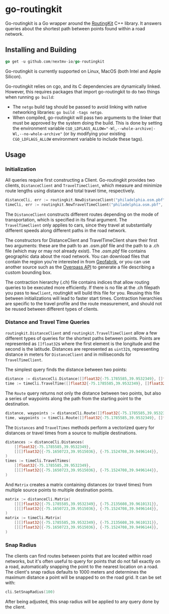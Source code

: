 # go-routingkit

Go-routingkit is a Go wrapper around the
[RoutingKit](https://github.com/RoutingKit/RoutingKit) C++ library. It answers
queries about the shortest path between points found within a road network.

## Installing and Building

```go
go get -u github.com/nextmv-io/go-routingkit
```

Go-routingkit is currently supported on Linux, MacOS (both Intel and Apple Silicon).

Go-routingkit relies on cgo, and its C dependencies are dynamically linked.
However, this requires packages that import go-routingkit to do two things when
running `go build`:

- The `netgo` build tag should be passed to avoid linking with native networking
  libraries: `go build -tags netgo`.
- When compiled, go-routingkit will pass two arguments to the linker that must
  be approved by the system doing the build. This is done by setting the
  environment variable
  `CGO_LDFLAGS_ALLOW="-Wl,--whole-archive|-Wl,--no-whole-archive"` (or by
  modifying your existing `CGO_LDFLAGS_ALLOW` environment variable to include
  these tags).

## Usage

### Initialization

All queries require first constructing a Client. Go-routingkit provides two
clients, `DistanceClient` and `TravelTimeClient`, which measure and minimize
route lengths using distance and total travel time, respectively.

```go
distanceCli, err := routingkit.NewDistanceClient("philadelphia.osm.pbf", "philadelphia-car.ch", routingkit.CarTravelProfile)
timeCli, err := routingkit.NewTravelTimeClient("philadelphia.osm.pbf", "philadelphia-travel-time.ch")
```

The `DistanceClient` constructs different routes depending on the mode of
transportation, which is specified in its final argument. The `TravelTimeClient`
only applies to cars, since they travel at substantially different speeds along
different paths in the road network.

The constructors for DistanceClient and TravelTimeClient share their first two
arguments: these are the path to an .osm.pbf file and the path to a .ch file
(which may or may not already exist). The _.osm.pbf_ file contains geographic
data about the road network. You can download files that contain the region
you're interested in from [Geofabrik](http://download.geofabrik.de/), or you can
use another source such as the [Overpass API](http://overpass-api.de/) to
generate a file describing a custom bounding box.

The contraction hierarchy (.ch) file contains indices that allow routing queries
to be executed more efficiently. If there is no file at the .ch filepath you
pass to `NewClient`, routingkit will build this file for you. Reusing this file
between initializations will lead to faster start times. Contraction hierarchies
are specific to the travel profile and the route measurement, and should not be
reused between different types of clients.

### Distance and Travel Time Queries

`routingkit.DistanceClient` and `routingkit.TravelTimeClient` allow a few
different types of queries for the shortest paths between points. Points are
represented as `[]float32`s where the first element is the longitude and the
second is the latitude. Distances are represented as `uint32`s, representing
distance in meters for `DistanceClient` and in milliseconds for
`TravelTimeClient`.

The simplest query finds the distance between two points:

```go
distance := distanceCli.Distance([]float32{-75.1785585,39.9532349}, []float32{-75.1650723,39.9515036})
time := timeCli.TravelTime([]float32{-75.1785585,39.9532349}, []float32{-75.1650723,39.9515036})
```

The `Route` query returns not only the distance between two points, but also a
series of waypoints along the path from the starting point to the destination.

```go
distance, waypoints := distanceCli.Route([]float32{-75.1785585,39.9532349}, []float32{-75.1650723,39.9515036})
time, waypoints := timeCli.Route([]float32{-75.1785585,39.9532349}, []float32{-75.1650723,39.9515036})
```

The `Distances` and `TravelTimes` methods perform a vectorized query for
distances or travel times from a source to multiple destinations.

```go
distances := distanceCli.Distances(
    []float32{-75.1785585,39.9532349},
    [][]float32{{-75.1650723,39.9515036}, {-75.1524708,39.9496144}},
)
times := timeCli.TravelTimes(
    []float32{-75.1785585,39.9532349},
    [][]float32{{-75.1650723,39.9515036}, {-75.1524708,39.9496144}},
)
```

And `Matrix` creates a matrix containing distances (or travel times) from
multiple source points to multiple destination points.

```go
matrix := distanceCli.Matrix(
    [][]float32{{-75.1785585,39.9532349}, {-75.2135608,39.9610131}},
    [][]float32{{-75.1650723,39.9515036}, {-75.1524708,39.9496144}},
)
matrix := timeCli.Matrix(
    [][]float32{{-75.1785585,39.9532349}, {-75.2135608,39.9610131}},
    [][]float32{{-75.1650723,39.9515036}, {-75.1524708,39.9496144}},
)
```

### Snap Radius

The clients can find routes between points that are located within road
networks, but it's often useful to query for points that do not fall exactly on
a road, automatically snapping the point to the nearest location on a road. The
client's snap radius defaults to 1000 meters and determines the maximum distance
a point will be snapped to on the road grid. It can be set with:

```go
cli.SetSnapRadius(100)
```

After being adjusted, this snap radius will be applied to any query done by the client.
